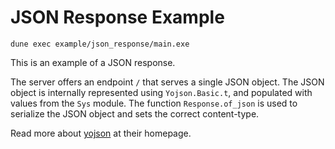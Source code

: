 # JSON Response Example

```
dune exec example/json_response/main.exe
```

This is an example of a JSON response.

The server offers an endpoint `/` that serves a single JSON object.
The JSON object is internally represented using `Yojson.Basic.t`,
and populated with values from the `Sys` module.
The function `Response.of_json` is used to serialize the JSON object and sets the correct content-type.

Read more about [yojson](https://github.com/ocaml-community/yojson) at their homepage.

